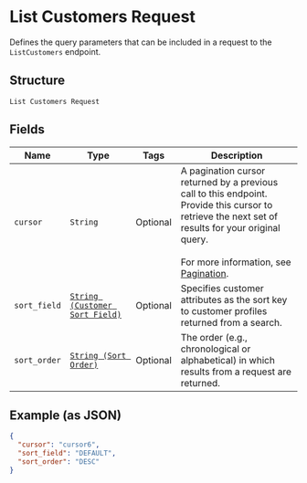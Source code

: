 
# List Customers Request

Defines the query parameters that can be included in a request to the
`ListCustomers` endpoint.

## Structure

`List Customers Request`

## Fields

| Name | Type | Tags | Description |
|  --- | --- | --- | --- |
| `cursor` | `String` | Optional | A pagination cursor returned by a previous call to this endpoint.<br>Provide this cursor to retrieve the next set of results for your original query.<br><br>For more information, see [Pagination](https://developer.squareup.com/docs/working-with-apis/pagination). |
| `sort_field` | [`String (Customer Sort Field)`](/doc/models/customer-sort-field.md) | Optional | Specifies customer attributes as the sort key to customer profiles returned from a search. |
| `sort_order` | [`String (Sort Order)`](/doc/models/sort-order.md) | Optional | The order (e.g., chronological or alphabetical) in which results from a request are returned. |

## Example (as JSON)

```json
{
  "cursor": "cursor6",
  "sort_field": "DEFAULT",
  "sort_order": "DESC"
}
```

